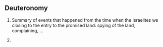 ## Deuteronomy
1. Summary of events that happened from the time when the Israelites we closing to the entry to the promised land: spying of the land, complaining, ...

2. 
